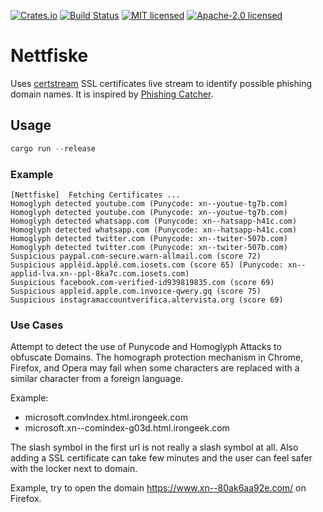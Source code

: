 [![Crates.io](https://img.shields.io/crates/v/nettfiske.svg)](https://crates.io/crates/nettfiske)
[![Build Status](https://travis-ci.org/wisespace-io/nettfiske.png?branch=master)](https://travis-ci.org/wisespace-io/nettfiske)
[![MIT licensed](https://img.shields.io/badge/License-MIT-blue.svg)](./LICENSE-MIT)
[![Apache-2.0 licensed](https://img.shields.io/badge/License-Apache%202.0-blue.svg)](./LICENSE-APACHE)

# Nettfiske

Uses [certstream](https://certstream.calidog.io/) SSL certificates live stream to identify possible phishing domain names. It is inspired by [Phishing Catcher](https://github.com/x0rz/phishing_catcher).

## Usage

```rust
cargo run --release
```

### Example

```Console
[Nettfiske]  Fetching Certificates ...
Homoglyph detected youtuḅe.com (Punycode: xn--youtue-tg7b.com)
Homoglyph detected youtuḅe.com (Punycode: xn--youtue-tg7b.com)
Homoglyph detected whatsapp.com (Punycode: xn--hatsapp-h41c.com)
Homoglyph detected whatsapp.com (Punycode: xn--hatsapp-h41c.com)
Homoglyph detected twiṫter.com (Punycode: xn--twiter-507b.com)
Homoglyph detected twiṫter.com (Punycode: xn--twiter-507b.com)
Suspicious paypal.com-secure.warn-allmail.com (score 72)
Suspicious applêid.àpplê.com.iosets.com (score 65) (Punycode: xn--applid-lva.xn--ppl-8ka7c.com.iosets.com)
Suspicious facebook.com-verified-id939819835.com (score 69)
Suspicious appleid.apple.com.invoice-qwery.gq (score 75)
Suspicious instagramaccountverifica.altervista.org (score 69)
```

### Use Cases

Attempt to detect the use of Punycode and Homoglyph Attacks to obfuscate Domains. The homograph protection mechanism in Chrome, Firefox, and Opera may fail when some characters are replaced with a similar character from a foreign language.

Example:

* microsoft.com⁄index.html.irongeek.com
* microsoft.xn--comindex-g03d.html.irongeek.com

The slash symbol in the first url is not really a slash symbol at all. Also adding a SSL certificate can take few minutes and the user can feel safer with the locker next to domain.

Example, try to open the domain https://www.xn--80ak6aa92e.com/ on Firefox.